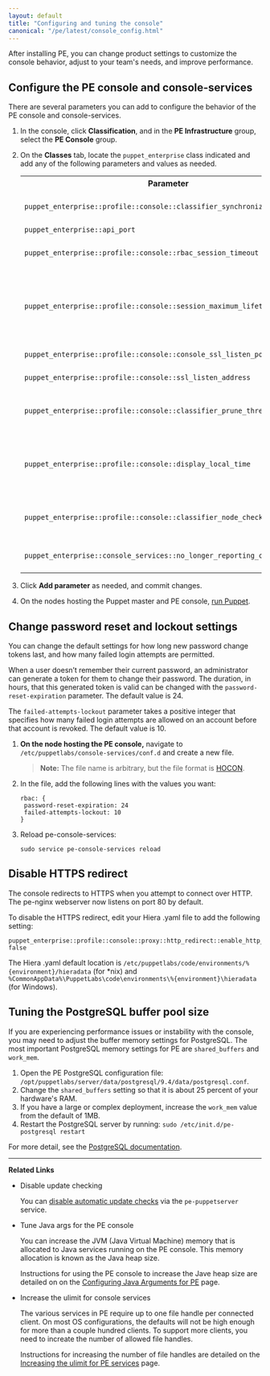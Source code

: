 ```yaml
---
layout: default
title: "Configuring and tuning the console"
canonical: "/pe/latest/console_config.html"
---
```


After installing PE, you can change product settings to customize the console behavior, adjust to your team's needs, and improve performance.

## Configure the PE console and console-services

There are several parameters you can add to configure the behavior of the PE console and console-services.

1. In the console, click **Classification**, and in the **PE Infrastructure** group, select the **PE Console** group.
2. On the **Classes** tab, locate the `puppet_enterprise` class indicated and add any of the following parameters and values as needed.

   <table>
    <tr>
      <th>Parameter</th>
      <th>Value</th>
    </tr>
    <tr>
      <td nowrap><code>puppet_enterprise::profile::console::classifier_synchronization_period</code></td>
      <td nowrap>Must be an integer. Classifier synchronization period.<br> Controls how long it takes the node classifier (NC) to retrieve classes <br> from the Puppet master. Default is <code>"600"</code> seconds (10 minutes).</td>
    </tr>
    <tr>
      <td nowrap><code>puppet_enterprise::api_port</code></td>
      <td>The SSL port PE serves the node classifier on. Defaults to <code>"[4433]"</code>.</td>
     </tr>
     <tr>
      <td nowrap><code>puppet_enterprise::profile::console::rbac_session_timeout</code></td>
      <td>Must be an integer. Specifies how long a user's session should last, in minutes. This session is the same across node classification, RBAC, and the console. The default value is <code>"60"</code>.</td>
     </tr>
     <tr>
       <td nowrap><code>puppet_enterprise::profile::console::session_maximum_lifetime</code></td>
       <td>Must be an integer. Specifies the maximum allowable period that a console session can be valid for. Supported units are "s" (seconds), "m" (minutes), "h" (hours), "d" (days), "y" (years). May be set to "0" to not expire before the maximum token lifetime. <br>Units are specified as a single letter following an integer, for example <code>"1d"</code> (1 day). If no units are specified, the integer is treated as seconds.</td>
     </tr>
     <tr>
       <td nowrap><code>puppet_enterprise::profile::console::console_ssl_listen_port</code></td>
       <td>Must be an integer. The port the console is available on.<br> Default is <code>"[443]"</code>.</td>
     </tr>
     <tr>
       <td nowrap><code>puppet_enterprise::profile::console::ssl_listen_address</code></td>
       <td>PE's nginx listen address for the PE console. <br>Defaults to <code>"0.0.0.0"</code>.</td>
      </tr>
      <tr>
       <td nowrap><code>puppet_enterprise::profile::console::classifier_prune_threshold</code></td>
       <td>Must be an integer. The number of days to wait before pruning the size of the classifier database. <br>If you set the value to <code>"0"</code>, the node classifier service will never prune the database.</td>
      </tr>
      <tr>
        <td nowrap><code>puppet_enterprise::profile::console::display_local_time</code></td>
        <td>By default, the console displays timestamps in UTC format (also known as Zulu time). If you prefer, you can change your console settings to display all timestamps in local time, with UTC time shown on hover. Set to <code>true</code> to display timestamps in local time, with hover text showing UTC time or <code>false</code> (default) to show timestamps in UTC time.</td>
     </tr>
   <tr>
     <td nowrap><code>puppet_enterprise::profile::console::classifier_node_check_in_storage</code></td>
     <td>The node classifier service can store a check-in for each node when its classification is requested that includes an explanation of how it matched the rule of every group it was classified into. This is disabled by default. Default is <code>false</code>. Set to <code>true</code>to enable.</td>
   </tr>
   <tr>
     <td nowrap><code>puppet_enterprise::console_services::no_longer_reporting_cutoff</code></td>
     <td>Determines the amount of time that should pass after sending its last report before a node is considered unresponsive. Set an integer to specify the value in seconds. Default is 3600 seconds.</td>
   </tr>       
   </table>

3. Click **Add parameter** as needed, and commit changes.
4. On the nodes hosting the Puppet master and PE console, [run Puppet](./console_classes_groups_running_puppet.html#options-for-running-puppet-on-agent-nodes).

## Change password reset and lockout settings

You can change the default settings for how long new password change tokens last, and how many failed login attempts are permitted.

When a user doesn’t remember their current password, an administrator can generate a token for them to change their password. The duration, in hours, that this generated token is valid can be changed with the `password-reset-expiration` parameter. The default value is 24.

The `failed-attempts-lockout` parameter takes a positive integer that specifies how many failed login attempts are allowed on an account before that account is revoked. The default value is 10.

1. **On the node hosting the PE console,** navigate to `/etc/puppetlabs/console-services/conf.d` and create a new file.

   >**Note:** The file name is arbitrary, but the file format is [HOCON](./config_hocon.html).

2. In the file, add the following lines with the values you want:

   ~~~
   rbac: {
    password-reset-expiration: 24
    failed-attempts-lockout: 10
   }
   ~~~

3. Reload pe-console-services:

   ~~~
   sudo service pe-console-services reload
   ~~~

## Disable HTTPS redirect

The console redirects to HTTPS when you attempt to connect over HTTP. The pe-nginx webserver now listens on port 80 by default.

To disable the HTTPS redirect, edit your Hiera .yaml file to add the following setting:

~~~
puppet_enterprise::profile::console::proxy::http_redirect::enable_http_redirect: false
~~~

The Hiera .yaml default location is `/etc/puppetlabs/code/environments/%{environment}/hieradata` (for *nix) and `%CommonAppData%\PuppetLabs\code\environments\%{environment}\hieradata` (for Windows). 

## Tuning the PostgreSQL buffer pool size

If you are experiencing performance issues or instability with the console, you may need to adjust the buffer memory settings for PostgreSQL. The most important PostgreSQL memory settings for PE are `shared_buffers` and `work_mem`.

1. Open the PE PostgreSQL configuration file: `/opt/puppetlabs/server/data/postgresql/9.4/data/postgresql.conf`.
2. Change the `shared_buffers` setting so that it is about 25 percent of your hardware's RAM.
3. If you have a large or complex deployment, increase the `work_mem` value from the default of 1MB.
4. Restart the PostgreSQL server by running: `sudo /etc/init.d/pe-postgresql restart`

For more detail, see the [PostgreSQL documentation](http://www.postgresql.org/docs/9.2/static/runtime-config-resource.html).


*********

**Related Links**

- Disable update checking

  You can [disable automatic update checks](./config_puppetserver.html#disabling-update-checking) via the `pe-puppetserver` service.

- Tune Java args for the PE console

   You can increase the JVM (Java Virtual Machine) memory that is allocated to Java services running on the PE console. This memory allocation is known as the Java heap size.

   Instructions for using the PE console to increase the Jave heap size are detailed on on the [Configuring Java Arguments for PE](./config_java_args.html#pe-console-services) page.

- Increase the ulimit for console services

   The various services in PE require up to one file handle per connected client. On most OS configurations, the defaults will not be high enough for more than a couple hundred clients. To support more clients, you need to increate the number of allowed file handles.

   Instructions for increasing the number of file handles are detailed on the [Increasing the ulimit for PE services](./config_ulimit.html) page.
